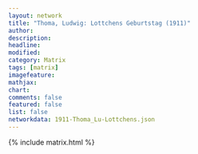 ```yaml
---
layout: network
title: "Thoma, Ludwig: Lottchens Geburtstag (1911)"
author:
description:
headline:
modified:
category: Matrix
tags: [matrix]
imagefeature: 
mathjax: 
chart: 
comments: false
featured: false
list: false
networkdata: 1911-Thoma_Lu-Lottchens.json
---
```

{% include matrix.html %}
